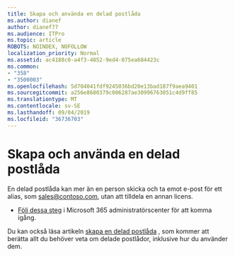 ```yaml
---
title: Skapa och använda en delad postlåda
ms.author: dianef
author: dianef77
ms.audience: ITPro
ms.topic: article
ROBOTS: NOINDEX, NOFOLLOW
localization_priority: Normal
ms.assetid: ac4188c0-a4f3-4852-9ed4-075ea684423c
ms.common:
- "358"
- "3500003"
ms.openlocfilehash: 5d704041fdf9245036bd20e13bad187f9aea9401
ms.sourcegitcommit: a256e8680379c006287ae30996763051c4d9ff85
ms.translationtype: MT
ms.contentlocale: sv-SE
ms.lasthandoff: 09/04/2019
ms.locfileid: "36736703"
---
```

# <a name="create-and-use-a-shared-mailbox"></a>Skapa och använda en delad postlåda

En delad postlåda kan mer än en person skicka och ta emot e-post för ett alias, som sales@contoso.com, utan att tilldela en annan licens.
  
- [Följ dessa steg](https://portal.office.com/AdminPortal/Home#/AssistedGuide/addemailoptions) i Microsoft 365 administratörscenter för att komma igång. 

Du kan också läsa artikeln [skapa en delad postlåda](https://docs.microsoft.com/office365/admin/email/create-a-shared-mailbox) , som kommer att berätta allt du behöver veta om delade postlådor, inklusive hur du använder dem.
  